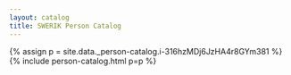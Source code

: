 ```yaml
---
layout: catalog
title: SWERIK Person Catalog
---
```

{% assign p = site.data._person-catalog.i-316hzMDj6JzHA4r8GYm381 %}
{% include person-catalog.html p=p %}

